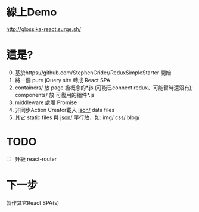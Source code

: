 # 線上Demo
http://glossika-react.surge.sh/

# 這是?
0. 基於https://github.com/StephenGrider/ReduxSimpleStarter 開始
1. 將一個 pure jQuery site 轉成 React SPA
2. containers/ 放 page 級概念的*.js (可能已connect redux、可能暫時還沒有); components/ 放 可復用的組件*.js
3. middleware 處理 Promise 
4. 非同步Action Creator載入 [json/](json/) data files
5. 其它 static files 與 [json/](json/) 平行放，如: img/ css/ blog/

# TODO
- [ ] 升級 react-router

# 下一步
製作其它React SPA(s)

